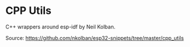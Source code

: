# CPP Utils

C++ wrappers around esp-idf by Neil Kolban.

Source: https://github.com/nkolban/esp32-snippets/tree/master/cpp_utils